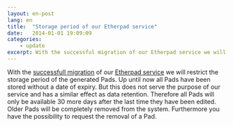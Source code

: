```yaml
---
layout: en-post
lang: en
title:  "Storage period of our Etherpad service"
date:   2014-01-01 19:09:09
categories:
    - update
excerpt: With the successful migration of our Etherpad service we will restrict the storage period of the generated Pads. 
---
```

With the [successfull migration](/en/2013/12/21/Maintenance-work-on-our-Etherpad-service.html)  of our [Etherpad service](/en/service/etherpad.html) we will restrict the storage period of the generated Pads. Up until now all Pads have been stored without a date of expiry. But this does not serve the purpose of our service and has a similar effect as data retention. Therefore all Pads will only be available 30 more days after the last time they have been edited. Older Pads will be completely removed from the system. Furthermore you have the possibility to request the removal of a Pad.
